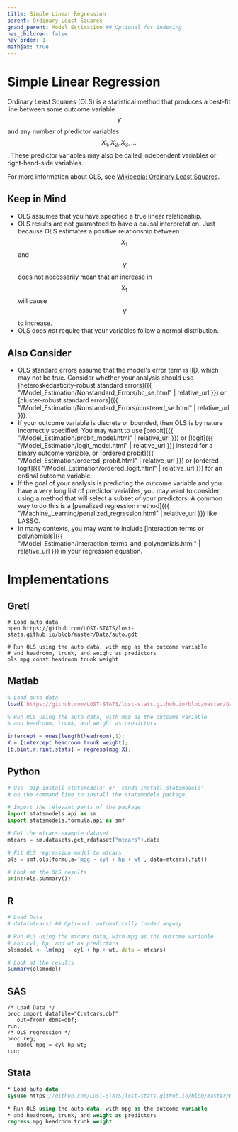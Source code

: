 ```yaml
---
title: Simple Linear Regression
parent: Ordinary Least Squares
grand_parent: Model Estimation ## Optional for indexing
has_children: false
nav_order: 1
mathjax: true
---
```


# Simple Linear Regression

Ordinary Least Squares (OLS) is a statistical method that produces a best-fit line between some outcome variable $$Y$$ and any number of predictor variables $$X_1, X_2, X_3, ...$$. These predictor variables may also be called independent variables or right-hand-side variables.

For more information about OLS, see [Wikipedia: Ordinary Least Squares](https://en.wikipedia.org/wiki/Ordinary_least_squares).

## Keep in Mind

- OLS assumes that you have specified a true linear relationship.
- OLS results are not guaranteed to have a causal interpretation. Just because OLS estimates a positive relationship between $$X_1$$ and $$Y$$ does not necessarily mean that an increase in $$X_1$$ will cause $$Y$$ to increase.
- OLS does *not* require that your variables follow a normal distribution. 

## Also Consider

- OLS standard errors assume that the model's error term is [IID](https://en.wikipedia.org/wiki/Independent_and_identically_distributed_random_variables), which may not be true. Consider whether your analysis should use [heteroskedasticity-robust standard errors]({{ "/Model_Estimation/Nonstandard_Errors/hc_se.html" | relative_url }}) or [cluster-robust standard errors]({{ "/Model_Estimation/Nonstandard_Errors/clustered_se.html" | relative_url }}).
- If your outcome variable is discrete or bounded, then OLS is by nature incorrectly specified. You may want to use [probit]({{ "/Model_Estimation/probit_model.html" | relative_url }}) or [logit]({{ "/Model_Estimation/logit_model.html" | relative_url }}) instead for a binary outcome variable, or [ordered probit]({{ "/Model_Estimation/ordered_probit.html" | relative_url }}) or [ordered logit]({{ "/Model_Estimation/ordered_logit.html" | relative_url }}) for an ordinal outcome variable.
- If the goal of your analysis is predicting the outcome variable and you have a very long list of predictor variables, you may want to consider using a method that will select a subset of your predictors. A common way to do this is a [penalized regression method]({{ "/Machine_Learning/penalized_regression.html" | relative_url }}) like LASSO.
- In many contexts, you may want to include [interaction terms or polynomials]({{ "/Model_Estimation/interaction_terms_and_polynomials.html" | relative_url }}) in your regression equation.

# Implementations


## Gretl

```gretl
# Load auto data
open https://github.com/LOST-STATS/lost-stats.github.io/blob/master/Data/auto.gdt

# Run OLS using the auto data, with mpg as the outcome variable
# and headroom, trunk, and weight as predictors
ols mpg const headroom trunk weight
```

## Matlab

```matlab
% Load auto data
load('https://github.com/LOST-STATS/lost-stats.github.io/blob/master/Data/auto.mat')

% Run OLS using the auto data, with mpg as the outcome variable
% and headroom, trunk, and weight as predictors

intercept = ones(length(headroom),1);
X = [intercept headroom trunk weight];
[b,bint,r,rint,stats] = regress(mpg,X);
```

## Python

```python
# Use 'pip install statsmodels' or 'conda install statsmodels'
# on the command line to install the statsmodels package.

# Import the relevant parts of the package:
import statsmodels.api as sm
import statsmodels.formula.api as smf

# Get the mtcars example dataset
mtcars = sm.datasets.get_rdataset("mtcars").data

# Fit OLS regression model to mtcars
ols = smf.ols(formula='mpg ~ cyl + hp + wt', data=mtcars).fit()

# Look at the OLS results
print(ols.summary())

```

## R

```r
# Load Data
# data(mtcars) ## Optional: automatically loaded anyway

# Run OLS using the mtcars data, with mpg as the outcome variable
# and cyl, hp, and wt as predictors
olsmodel <- lm(mpg ~ cyl + hp + wt, data = mtcars)

# Look at the results
summary(olsmodel)
```

## SAS

```sas
/* Load Data */
proc import datafile="C:mtcars.dbf" 
   out=fromr dbms=dbf;
run;
/* OLS regression */
proc reg;
   model mpg = cyl hp wt;
run; 
```

## Stata

```stata
* Load auto data
sysuse https://github.com/LOST-STATS/lost-stats.github.io/blob/master/Data/auto.dta

* Run OLS using the auto data, with mpg as the outcome variable
* and headroom, trunk, and weight as predictors
regress mpg headroom trunk weight
```
